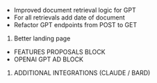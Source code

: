 - Improved document retrieval logic for GPT 
- For all retrievals add date of document
- Refactor GPT endpoints from POST to GET


1. Better landing page
- FEATURES PROPOSALS BLOCK
- OPENAI GPT AD BLOCK
1. ADDITIONAL INTEGRATIONS (CLAUDE / BARD)
